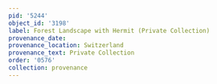 ```yaml
---
pid: '5244'
object_id: '3198'
label: Forest Landscape with Hermit (Private Collection)
provenance_date:
provenance_location: Switzerland
provenance_text: Private Collection
order: '0576'
collection: provenance
---
```

